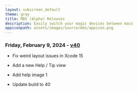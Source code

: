 ```yaml
---
layout: subscreen_default
theme: gray
title: MDS (Alpha) Releases
description: Easily switch your magic devices between macs
appiconpath: assets/images/source/mds/appicon.png
---
```


### Friday, February 9, 2024 - [v40](./v40/mds.zip)

* Fix weird layout issues in Xcode 15

* Add a new Help / Tip view
* Add help image 1

* Update build to 40